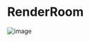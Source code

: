 # RenderRoom
![image](https://user-images.githubusercontent.com/26666376/177126999-34f2be6a-af8e-4ea7-aeb0-eae00ec628f7.png)
